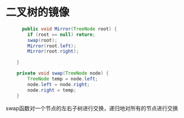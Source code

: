 # 二叉树的镜像

```java
	  public void Mirror(TreeNode root) {
        if (root == null) return;
        swap(root);
        Mirror(root.left);
        Mirror(root.right);

    }

  	private void swap(TreeNode node) {
        TreeNode temp = node.left;
        node.left = node.right;
        node.right = temp;
    }
```

swap函数对一个节点的左右子树进行交换，递归地对所有的节点进行交换

